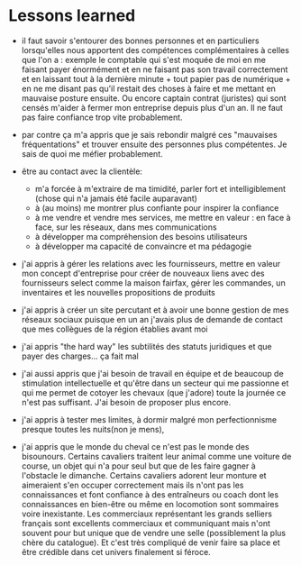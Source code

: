 # Lessons learned

- il faut savoir s'entourer des bonnes personnes et en particuliers lorsqu'elles nous apportent des compétences complémentaires à celles que l'on a : exemple le comptable qui s'est moquée de moi en me faisant payer énormément et en ne faisant pas son travail correctement et en laissant tout à la dernière minute + tout papier pas de numérique + en ne me disant pas qu'il restait des choses à faire et me mettant en mauvaise posture ensuite. Ou encore captain contrat (juristes) qui sont censés m'aider à fermer mon entreprise depuis plus d'un an. Il ne faut pas faire confiance trop vite probablement.

- par contre ça m'a appris que je sais rebondir malgré ces "mauvaises fréquentations" et trouver ensuite des personnes plus compétentes. Je sais de quoi me méfier probablement.

- être au contact avec la clientèle:
    - m'a forcée à m'extraire de ma timidité, parler fort et intelligiblement (chose qui n'a jamais été facile auparavant)
    - à (au moins) me montrer plus confiante pour inspirer la confiance
    - à me vendre et vendre mes services, me mettre en valeur : en face à face, sur les réseaux, dans mes communications
    - à développer ma compréhension des besoins utilisateurs
    - à développer ma capacité de convaincre et ma pédagogie

- j'ai appris à gérer les relations avec les fournisseurs, mettre en valeur mon concept d'entreprise pour créer de nouveaux liens avec des fournisseurs select comme la maison fairfax, gérer les commandes, un inventaires et les nouvelles propositions de produits

- j'ai appris à créer un site percutant et à avoir une bonne gestion de mes réseaux sociaux puisque en un an j'avais plus de demande de contact que mes collègues de la région établies avant moi

- j'ai appris "the hard way" les subtilités des statuts juridiques et que payer des charges... ça fait mal

- j'ai aussi appris que j'ai besoin de travail en équipe et de beaucoup de stimulation intellectuelle et qu'être dans un secteur qui me passionne et qui me permet de cotoyer les chevaux (que j'adore) toute la journée ce n'est pas suffisant. J'ai besoin de proposer plus encore. 

- j'ai appris à tester mes limites, à dormir malgré mon perfectionnisme presque toutes les nuits(non je mens), 

- j'ai appris que le monde du cheval ce n'est pas le monde des bisounours. Certains cavaliers traitent leur animal comme une voiture de course, un objet qui n'a pour seul but que de les faire gagner à l'obstacle le dimanche. Certains cavaliers adorent leur monture et aimeraient s'en occuper correctement mais ils n'ont pas les connaissances et font confiance à des entraîneurs ou coach dont les connaissances en bien-être ou même en locomotion sont sommaires voire inexistante. Les commerciaux représentant les grands selliers français sont excellents commerciaux et communiquant mais n'ont souvent pour but unique que de vendre une selle (possiblement la plus chère du catalogue). Et c'est très compliqué de venir faire sa place et être crédible dans cet univers finalement si féroce.